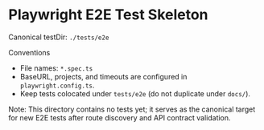 # Playwright E2E Test Skeleton

Canonical testDir: `./tests/e2e`

Conventions
- File names: `*.spec.ts`
- BaseURL, projects, and timeouts are configured in `playwright.config.ts`.
- Keep tests colocated under `tests/e2e` (do not duplicate under `docs/`).

Note: This directory contains no tests yet; it serves as the canonical target for new E2E tests after route discovery and API contract validation.